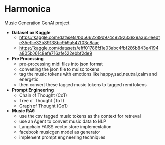 # Harmonica
Music Generation GenAI project
- **Dataset on Kaggle**
  - https://kaggle.com/datasets/bd5662249d974c929233629a3651eedfe35efbe32b89138bc9b9a547f03c8aae
  - https://kaggle.com/datasets/efff01786fd1e03abc4fbf286b843e4194a805b061c8efe716afe522ebbf2de9
- **Pre Processing**
  - pre-processing midi files into json format
  - converting the json file to muisc tokens
  - tag the music tokens with emotions like happy,sad,neutral,calm and energetic
  - then convert these tagged music tokens to tagged remi tokens
- **Prompt Engineering**
  - Chain of Thought (CoT)
  - Tree of Thought (ToT)
  - Graph of Thought (GoT)
- **Music RAG**
  -  use the csv tagged music tokens as the context for retrieval
  -  use an Agent to convert music data to NLP
  -  Langchain FAISS vector store implementation
  -  facebook musicgen model as generator
  -  implement prompt engineering techniques

